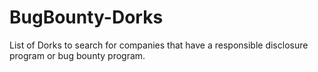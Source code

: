 # BugBounty-Dorks

List of Dorks to search for companies that have a responsible disclosure program or bug bounty program.
